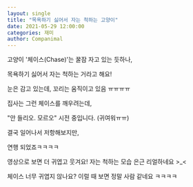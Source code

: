```yaml
---
layout: single
title: "목욕하기 싫어서 자는 척하는 고양이"
date: 2021-05-29 12:00:00
categories: 재미
author: Companimal
---
```


고양이 '체이스(Chase)'는 꿀잠 자고 있는 듯하나,

목욕하기 싫어서 자는 척하는 거라고 해요!

눈은 감고 있는데, 꼬리는 움직이고 있음 ㅠㅠㅠㅠ

집사는 그런 체이스를 깨우려는데,

"안 들리오. 모르오" 시전 중입니다. (귀여워ㅠㅠ)

결국 일어나서 저항해보지만,

연행 되었죠ㅋㅋㅋㅋ

영상으로 보면 더 귀엽고 웃겨요! 자는 척하는 모습 은근 리얼하네요 &gt;\_&lt;

체이스 너무 귀엽지 않나요? 이럴 때 보면 정말 사람 같네요 ㅋㅋㅋㅋ
